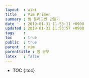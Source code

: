 ```yaml
---
layout  : wiki
title   : Vim Primer
summary : 빔 플러그인 만들기
date    : 2019-01-31 11:53:11 +0900
updated : 2019-01-31 11:53:57 +0900
tags    : 
toc     : true
public  : true
parent  : vim
parenttitle : 빔 공부
latex   : false
---
```

* TOC
{:toc}

# 
